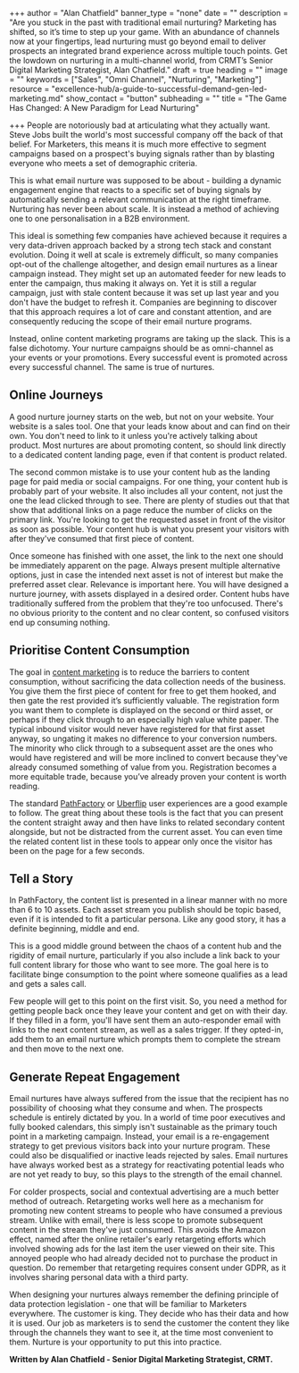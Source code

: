 +++
author = "Alan Chatfield"
banner_type = "none"
date = ""
description = "Are you stuck in the past with traditional email nurturing? Marketing has shifted, so it’s time to step up your game. With an abundance of channels now at your fingertips, lead nurturing must go beyond email to deliver prospects an integrated brand experience across multiple touch points. Get the lowdown on nurturing in a multi-channel world, from CRMT’s Senior Digital Marketing Strategist, Alan Chatfield."
draft = true
heading = ""
image = ""
keywords = ["Sales", "Omni Channel", "Nurturing", "Marketing"]
resource = "excellence-hub/a-guide-to-successful-demand-gen-led-marketing.md"
show_contact = "button"
subheading = ""
title = "The Game Has Changed: A New Paradigm for Lead Nurturing"

+++
People are notoriously bad at articulating what they actually want. Steve Jobs built the world's most successful company off the back of that belief. For Marketers, this means it is much more effective to segment campaigns based on a prospect's buying signals rather than by blasting everyone who meets a set of demographic criteria.

This is what email nurture was supposed to be about - building a dynamic engagement engine that reacts to a specific set of buying signals by automatically sending a relevant communication at the right timeframe. Nurturing has never been about scale. It is instead a method of achieving one to one personalisation in a B2B environment.

This ideal is something few companies have achieved because it requires a very data-driven approach backed by a strong tech stack and constant evolution. Doing it well at scale is extremely difficult, so many companies opt-out of the challenge altogether, and design email nurtures as a linear campaign instead. They might set up an automated feeder for new leads to enter the campaign, thus making it always on. Yet it is still a regular campaign, just with stale content because it was set up last year and you don't have the budget to refresh it. Companies are beginning to discover that this approach requires a lot of care and constant attention, and are consequently reducing the scope of their email nurture programs.

Instead, online content marketing programs are taking up the slack. This is a false dichotomy. Your nurture campaigns should be as omni-channel as your events or your promotions. Every successful event is promoted across every successful channel. The same is true of nurtures.

## Online Journeys

A good nurture journey starts on the web, but not on your website. Your website is a sales tool. One that your leads know about and can find on their own. You don't need to link to it unless you're actively talking about product. Most nurtures are about promoting content, so should link directly to a dedicated content landing page, even if that content is product related.

The second common mistake is to use your content hub as the landing page for paid media or social campaigns. For one thing, your content hub is probably part of your website. It also includes all your content, not just the one the lead clicked through to see. There are plenty of studies out that that show that additional links on a page reduce the number of clicks on the primary link. You're looking to get the requested asset in front of the visitor as soon as possible. Your content hub is what you present your visitors with after they've consumed that first piece of content.

Once someone has finished with one asset, the link to the next one should be immediately apparent on the page. Always present multiple alternative options, just in case the intended next asset is not of interest but make the preferred asset clear. Relevance is important here. You will have designed a nurture journey, with assets displayed in a desired order. Content hubs have traditionally suffered from the problem that they're too unfocused. There's no obvious priority to the content and no clear content, so confused visitors end up consuming nothing.

## Prioritise Content Consumption

The goal in [content marketing](https://www.crmtechnologies.com/what-we-do/consultancy "Content Marketing") is to reduce the barriers to content consumption, without sacrificing the data collection needs of the business. You give them the first piece of content for free to get them hooked, and then gate the rest provided it’s sufficiently valuable. The registration form you want them to complete is displayed on the second or third asset, or perhaps if they click through to an especially high value white paper. The typical inbound visitor would never have registered for that first asset anyway, so ungating it makes no difference to your conversion numbers. The minority who click through to a subsequent asset are the ones who would have registered and will be more inclined to convert because they've already consumed something of value from you. Registration becomes a more equitable trade, because you’ve already proven your content is worth reading.

The standard [PathFactory](https://www.pathfactory.com/ "PathFactory - Content Insight and Activation") or [Uberflip](https://www.uberflip.com/ "Uberflip - Content Experience Marketing") user experiences are a good example to follow. The great thing about these tools is the fact that you can present the content straight away and then have links to related secondary content alongside, but not be distracted from the current asset. You can even time the related content list in these tools to appear only once the visitor has been on the page for a few seconds.

## Tell a Story

In PathFactory, the content list is presented in a linear manner with no more than 6 to 10 assets. Each asset stream you publish should be topic based, even if it is intended to fit a particular persona. Like any good story, it has a definite beginning, middle and end.

This is a good middle ground between the chaos of a content hub and the rigidity of email nurture, particularly if you also include a link back to your full content library for those who want to see more. The goal here is to facilitate binge consumption to the point where someone qualifies as a lead and gets a sales call.

Few people will get to this point on the first visit. So, you need a method for getting people back once they leave your content and get on with their day. If they filled in a form, you'll have sent them an auto-responder email with links to the next content stream, as well as a sales trigger. If they opted-in, add them to an email nurture which prompts them to complete the stream and then move to the next one.

## Generate Repeat Engagement

Email nurtures have always suffered from the issue that the recipient has no possibility of choosing what they consume and when. The prospects schedule is entirely dictated by you. In a world of time poor executives and fully booked calendars, this simply isn't sustainable as the primary touch point in a marketing campaign. Instead, your email is a re-engagement strategy to get previous visitors back into your nurture program. These could also be disqualified or inactive leads rejected by sales. Email nurtures have always worked best as a strategy for reactivating potential leads who are not yet ready to buy, so this plays to the strength of the email channel.

For colder prospects, social and contextual advertising are a much better method of outreach. Retargeting works well here as a mechanism for promoting new content streams to people who have consumed a previous stream. Unlike with email, there is less scope to promote subsequent content in the stream they've just consumed. This avoids the Amazon effect, named after the online retailer's early retargeting efforts which involved showing ads for the last item the user viewed on their site. This annoyed people who had already decided not to purchase the product in question. Do remember that retargeting requires consent under GDPR, as it involves sharing personal data with a third party.

When designing your nurtures always remember the defining principle of data protection legislation - one that will be familiar to Marketers everywhere. The customer is king. They decide who has their data and how it is used. Our job as marketers is to send the customer the content they like through the channels they want to see it, at the time most convenient to them. Nurture is your opportunity to put this into practice.

**Written by Alan Chatfield - Senior Digital Marketing Strategist, CRMT.**